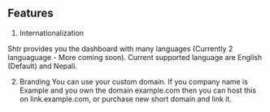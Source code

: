 ## Features

1. Internationalization

Shtr provides you the dashboard with many languages (Currently 2 languaguage - More coming soon). Current supported language are English (Default) and Nepali.

2. Branding
You can use your custom domain. If you company name is Example and you own the domain example.com then you can host this on link.example.com, or purchase new short domain and link it.
